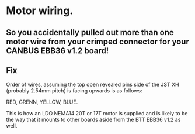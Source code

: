 # Motor wiring.

## So you accidentally pulled out more than one motor wire from your crimped connector for your CANBUS EBB36 v1.2 board!

## Fix

Order of wires, assuming the top open revealed pins side of the JST XH (probably 2.54mm pitch) is facing upwards is as follows:

RED, GRENN, YELLOW, BLUE.

This is how an LDO NEMA14 20T or 17T motor is supplied and is likely to be the way that it mounts to other boards aside from the BTT EBB36 v1.2 as well. 
